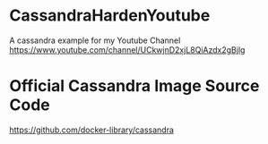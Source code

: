 # CassandraHardenYoutube
A cassandra example for my Youtube Channel https://www.youtube.com/channel/UCkwjnD2xjL8QiAzdx2gBjlg

# Official Cassandra Image Source Code
https://github.com/docker-library/cassandra
